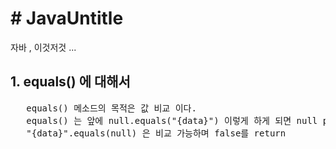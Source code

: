 <h1># JavaUntitle</h1>
<p>자바 , 이것저것 ... </p>

<h2> 1. equals() 에 대해서 </h2>
<pre>
   equals() 메소드의 목적은 값 비교 이다.
   equals() 는 앞에 null.equals("{data}") 이렇게 하게 되면 null point error 가 발생한다.
   "{data}".equals(null) 은 비교 가능하며 false를 return
</pre>

